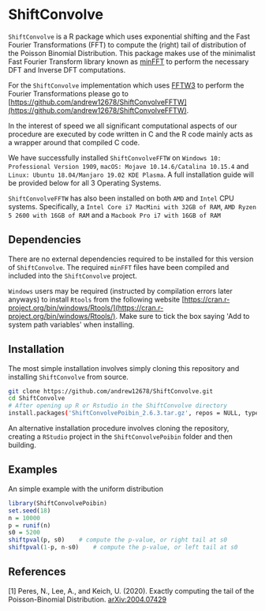 # ShiftConvolve
`ShiftConvolve` is a R package which uses exponential shifting and the Fast Fourier Transformations (FFT) to compute the (right) tail of distribution of the Poisson Binomial Distribution. 
This package makes use of the minimalist Fast Fourier Transform library known as [minFFT](https://github.com/aimukhin/minfft) to perform the necessary DFT and Inverse DFT computations.

For the `ShiftConvolve` implementation which uses [FFTW3](http://www.fftw.org/) to perform the Fourier Transformations please go to [https://github.com/andrew12678/ShiftConvolveFFTW](https://github.com/andrew12678/ShiftConvolveFFTW).

In the interest of speed we all significant computational aspects of our procedure are executed by code written in C and the R code mainly acts as a wrapper around that compiled C code.

We have successfully installed `ShiftConvolveFFTW` on `Windows 10: Professional Version 1909`, `macOS: Mojave 10.14.6/Catalina 10.15.4` and `Linux: Ubuntu 18.04/Manjaro 19.02 KDE Plasma`. A full installation guide will be provided below for all 3 Operating Systems.

`ShiftConvolveFFTW` has also been installed on both `AMD` and `Intel` CPU systems. Specifically, a  `Intel Core i7 MacMini with 32GB of RAM`, `AMD Ryzen 5 2600 with 16GB of RAM` and a `Macbook Pro i7 with 16GB of RAM` 

## Dependencies

There are no external dependencies required to be installed for this version of `ShiftConvolve`. The required `minFFT` files have been compiled and included into the `ShiftConvolve` project.    

`Windows` users may be required (instructed by compilation errors later anyways) to install `Rtools` from the following website [https://cran.r-project.org/bin/windows/Rtools/](https://cran.r-project.org/bin/windows/Rtools/). Make sure to tick the box saying 'Add to system path variables' when installing. 

## Installation

The most simple installation involves simply cloning this repository and installing `ShiftConvolve` from source. 

```bash
git clone https://github.com/andrew12678/ShiftConvolve.git
cd ShiftConvolve
# After opening up R or Rstudio in the ShiftConvolve directory
install.packages('ShiftConvolvePoibin_2.6.3.tar.gz', repos = NULL, type="source")
```

An alternative installation procedure involves cloning the repository, creating a `RStudio` project in the `ShiftConvolvePoibin` folder and then building. 

## Examples

An simple example with the uniform distribution

```R
library(ShiftConvolvePoibin)
set.seed(18)
n = 10000
p = runif(n)
s0 = 5200
shiftpval(p, s0)	# compute the p-value, or right tail at s0
shiftpval(1-p, n-s0)	# compute the p-value, or left tail at s0
```

## References
<a id="1">[1]</a> 
Peres, N., Lee, A., and Keich, U. (2020). Exactly computing the tail of the Poisson-Binomial Distribution. 
[arXiv:2004.07429](https://arxiv.org/abs/2004.07429)

